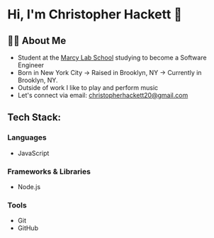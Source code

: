 # Hi, I'm Christopher Hackett 👋

## 👨‍🏫 About Me
- Student at the [Marcy Lab School](https://www.marcylabschool.org/) studying to become a Software Engineer
- Born in New York City → Raised in Brooklyn, NY → Currently in Brooklyn, NY.
- Outside of work I like to play and perform music
- Let's connect via email: christopherhackett20@gmail.com

## Tech Stack:

### Languages
- JavaScript

### Frameworks & Libraries
- Node.js

### Tools
- Git
- GitHub